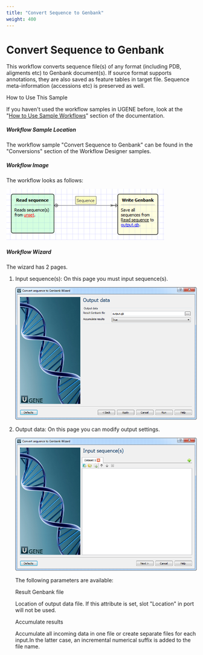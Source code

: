 ```yaml
---
title: "Convert Sequence to Genbank"
weight: 400
---
```



# Convert Sequence to Genbank

This workflow converts sequence file(s) of any format (including PDB, aligments etc) to Genbank document(s). If source format supports annotations, they are also saved as feature tables in target file. Sequence meta-information (accessions etc) is preserved as well.

How to Use This Sample

If you haven't used the workflow samples in UGENE before, look at the "[How to Use Sample Workflows](how-to-use-sample-workflows.md)" section of the documentation.

##### Workflow Sample Location

The workflow sample "Convert Sequence to Genbank" can be found in the "Conversions" section of the Workflow Designer samples.

##### Workflow Image

The workflow looks as follows:


![](/images/65930259/65930260.png)

##### Workflow Wizard

The wizard has 2 pages.

1.  Input sequence(s): On this page you must input sequence(s).


    ![](/images/65930259/65930261.png)

2.  Output data: On this page you can modify output settings.


    ![](/images/65930259/65930262.png)

    The following parameters are available:

    Result Genbank file

    Location of output data file. If this attribute is set, slot "Location" in port will not be used.

    Accumulate results

    Accumulate all incoming data in one file or create separate files for each input.In the latter case, an incremental numerical suffix is added to the file name.
